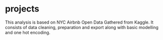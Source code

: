# projects
This analysis is based on NYC Airbnb Open Data Gathered from Kaggle. 
It consists of data cleaning, preparation and export along with basic modelling and one hot encoding.
